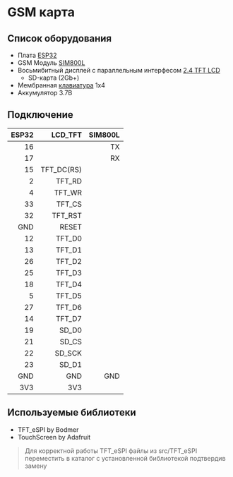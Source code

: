 # GSM карта


## **Список оборудования**
* Плата [ESP32](https://aliexpress.ru/item/32864722159.html?sku_id=10000014440609820&spm=a2g2w.productlist.search_results.0.2dd54037mLcv27)
* GSM Модуль [SIM800L](https://aliexpress.ru/item/32284548751.html?sku_id=65628281840&spm=a2g2w.productlist.search_results.0.489c24a4rbnfto)
* Восьмибитный дисплей с параллельным интерфесом [2.4 TFT LCD](https://aliexpress.ru/item/1005006209528975.html?sku_id=12000036290251188&spm=a2g2w.productlist.search_results.0.7b0f65ee9Pbj3D)
    * SD-карта (2Gb+)
* Мембранная [клавиатура](https://aliexpress.ru/item/1005003070219961.html?sku_id=12000023783993123&spm=a2g2w.productlist.search_results.7.7eba3ba6Ihx6yp) 1х4
* Аккумулятор 3.7В


## **Подключение**
|ESP32|LCD_TFT  |SIM800L
|-:|-:|-:|
|16||TX|
|17||RX|
|15|TFT_DC(RS)|
|2|TFT_RD||
|4|TFT_WR||
|33|TFT_CS||
|32|TFT_RST||
|GND|RESET|
|12|TFT_D0||
|13|TFT_D1||
|26|TFT_D2||
|25|TFT_D3||
|18|TFT_D4||
|5|TFT_D5||
|27|TFT_D6||
|14|TFT_D7||
|19|SD_D0|
|21|SD_CS||
|22|SD_SCK|
|23|SD_D1||
|GND|GND|GND|
|3V3|3V3|


## **Используемые библиотеки**
* TFT_eSPI by Bodmer
* TouchScreen by Adafruit

>Для корректной работы TFT_eSPI файлы из src/TFT_eSPI переместить в каталог с установленной библиотекой подтвердив замену

